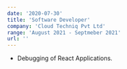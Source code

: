 ```yaml
---
date: '2020-07-30'
title: 'Software Developer'
company: 'Cloud Techniq Pvt Ltd'
range: 'August 2021 - Septmeber 2021'
url: ''
---
```


- Debugging of React Applications.